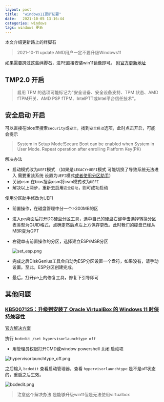 ```yaml
---
layout: post
title:  "windows11更新纪要"
date:   2021-10-05 13:16:44
categories: windows
tags: windows 更新
---
```




本文介绍更新路上的绊脚石

> 2021-10-11 update AMD用户一定不要升级Windows11

如果需要跨过这些绊脚石，进PE直接安装win11镜像即可。
[附官方更新地址](https://www.microsoft.com/zh-cn/software-download/windows11)

## TMP2.0 开启

> 启用 TPM 的选项可能标记为"安全设备、安全设备支持、TPM 状态、AMD fTPM开关、AMD PSP fTPM、IntelPTT或Intel平台信任技术"。

## 安全启动 开启

可以直接在bios里搜索`security`或`安全`，找到`安全启动`选项，此时点击开启，可能会提示

> System in Setup Mode!Secure Boot can be enabled when System in User Mode. Repeat operation after enrolling Platform Key(PK)

解决办法

* 启动模式改为`UEFI`模式 （如果是`LEGACY+UEFI`模式 可能切换了导致系统无法进入 需要重装系统 设置为`UEFI`模式[或者使用分区助手](#dg_op)）
* 关闭csm 在bios搜索csm将csm模式改为`UEFI`
* 解决以上两步，重新去启用`安全启动`，则可成功启动


<span id="dg_op">使用分区助手修改为UEFI</span>
* 前置操作，在磁盘管理中分一个>200MB的区
* 进入pe桌面后打开DG硬盘分区工具，选中自己的硬盘右键单击选择转换分区表类型为GUID格式，点确定然后点左上方保存更改。此时我们的硬盘已经从MBR变为GPT
* 右键单击前置操作的分区，选择建立ESP/MSR分区

  ![set_esp.png](https://i.loli.net/2021/10/07/xmoZ9JuesbIWTgN.png)
* 完成之后DiskGenius工具会自动为ESP分区设置一个盘符，如果没有，请手动设置。至此，ESP分区创建完成。
* 最后，打开pe上的修复工具，修复下引导即可


## 其他问题

### [KB5007125：升级到安装了 Oracle VirtualBox 的 Windows 11 时保持兼容性](https://support.microsoft.com/zh-cn/topic/kb5007125-%E5%8D%87%E7%BA%A7%E5%88%B0%E5%AE%89%E8%A3%85%E4%BA%86-oracle-virtualbox-%E7%9A%84-windows-11-%E6%97%B6%E4%BF%9D%E6%8C%81%E5%85%BC%E5%AE%B9%E6%80%A7-ea84b50c-77f5-473c-99a8-81c2b7b53d35)

[官方解决方案](https://www.virtualbox.org/ticket/20536)

执行 `bcdedit /set hypervisorlaunchtype off`

* 用管理员权限打开CMD或window powershell 关闭 启动项

![hypervisorlaunchtype_off.png](https://i.loli.net/2021/10/11/K7sOnQZbuvaqBic.png)

之后输入 `bcdedit` 查看启动管理器，查看 `hypervisorlaunchtype` 是不是off状态的，重启之后生效。

![bcdedit.png](https://i.loli.net/2021/10/11/T4vshnFbzEkf5Oj.png)

> 注意这个解决办法 是能够升级win11但是无法使用virtualbox